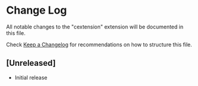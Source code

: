 # Change Log

All notable changes to the "cextension" extension will be documented in this file.

Check [Keep a Changelog](http://keepachangelog.com/) for recommendations on how to structure this file.

## [Unreleased]

- Initial release